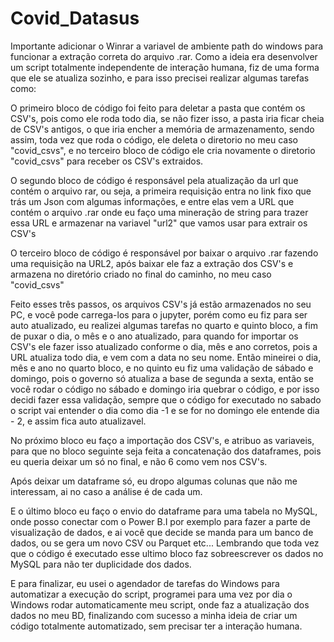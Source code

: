 # Covid_Datasus
Importante adicionar o Winrar a variavel de ambiente path do windows para funcionar a extração correta do arquivo .rar.
Como a ideia era desenvolver um script totalmente independente de interação humana, fiz de uma forma que ele se atualiza sozinho, e para isso precisei realizar algumas tarefas como:

O primeiro bloco de código foi feito para deletar a pasta que contém os CSV's, pois como ele roda todo dia, se não fizer isso, a pasta iria ficar cheia de CSV's antigos, o que iria encher a memória de armazenamento, sendo assim, toda vez que roda o código, ele deleta o diretorio no meu caso "covid_csvs", e no terceiro bloco de código ele cria novamente o diretorio "covid_csvs" para receber os CSV's extraidos.

O segundo bloco de código é responsável pela atualização da url que contém o arquivo rar, ou seja, a primeira requisição entra no link fixo que trás um Json com algumas informações, e entre elas vem a URL que contém o arquivo .rar onde eu faço uma mineração de string para trazer essa URL e armazenar na variavel "url2" que vamos usar para extrair os CSV's

O terceiro bloco de código é responsável por baixar o arquivo .rar fazendo uma requisição na URL2, após baixar ele faz a extração dos CSV's e armazena no diretório criado no final do caminho, no meu caso "covid_csvs"

Feito esses três passos, os arquivos CSV's já estão armazenados no seu PC, e você pode carrega-los para o jupyter, porém como eu fiz para ser auto atualizado, eu realizei algumas tarefas no quarto e quinto bloco, a fim de puxar o dia, o mês e o ano atualizado, para quando for importar os CSV's ele fazer isso atualizado conforme o dia, mês e ano corretos, pois a URL atualiza todo dia, e vem com a data no seu nome. Então mineirei o dia, mês e ano no quarto bloco, e no quinto eu fiz uma validação de sábado e domingo, pois o governo só atualiza a base de segunda a sexta, então se você rodar o código no sábado e domingo iria quebrar o código, e por isso decidi fazer essa validação, sempre que o código for executado no sabado o script vai entender o dia como dia -1 e se for no domingo ele entende dia - 2, e assim fica auto atualizavel.

No próximo bloco eu faço a importação dos CSV's, e atribuo as variaveis, para que no bloco seguinte seja feita a concatenação dos dataframes, pois eu queria deixar um só no final, e não 6 como vem nos CSV's.

Após deixar um dataframe só, eu dropo algumas colunas que não me interessam, ai no caso a análise é de cada um.

E o último bloco eu faço o envio do dataframe para uma tabela no MySQL, onde posso conectar com o Power B.I por exemplo para fazer a parte de visualização de dados, e ai você que decide se manda para um banco de dados, ou se gera um novo CSV ou Parquet etc...
Lembrando que toda vez que o código é executado esse ultimo bloco faz sobreescrever os dados no MySQL para não ter duplicidade dos dados.

E para finalizar, eu usei o agendador de tarefas do Windows para automatizar a execução do script, programei para uma vez por dia o Windows rodar automaticamente meu script, onde faz a atualização dos dados no meu BD, finalizando com sucesso a minha ideia de criar um código totalmente automatizado, sem precisar ter a interação humana.
